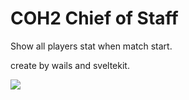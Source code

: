 # COH2 Chief of Staff

Show all players stat when match start.

create by wails and sveltekit.

<img src="https://raw.githubusercontent.com/wantg/coh2cos/master/readme.png">
